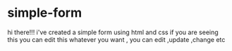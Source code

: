 # simple-form
hi there!!! i've created a simple form using html and css if you are seeing this you can edit this whatever you want , you can edit ,update ,change etc
